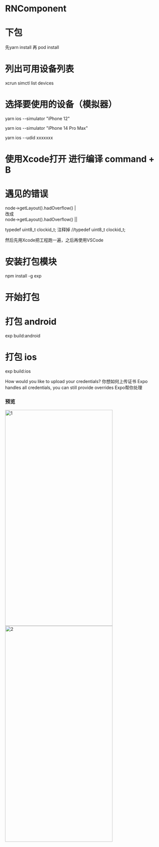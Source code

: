# RNComponent

# 下包
先yarn install 再 pod install

# 列出可用设备列表
xcrun simctl list devices

# 选择要使用的设备（模拟器）
yarn ios --simulator "iPhone 12"

yarn ios --simulator "iPhone 14 Pro Max"

yarn ios --udid xxxxxxx

# 使用Xcode打开  进行编译  command + B
# 遇见的错误
 node->getLayout().hadOverflow() |  
 改成  
 node->getLayout().hadOverflow() ||

 typedef uint8_t clockid_t;
 注释掉
 //typedef uint8_t clockid_t;

 然后先用Xcode把工程跑一遍，之后再使用VSCode

#  安装打包模块
npm install -g exp

# 开始打包
# 打包  android 
exp build:android

# 打包  ios 
exp build:ios

How would you like to upload your credentials?
你想如何上传证书
Expo handles all credentials, you can still provide overrides 
Expo帮你处理

### 预览
<img src="https://user-images.githubusercontent.com/54516653/130834417-30731687-70c9-4b98-bba0-bf763e92e3f7.png" alt="1" width="350px" height="700px" />
<img src="https://user-images.githubusercontent.com/54516653/130834445-729a4a2a-770a-4b8e-b49b-4a06cac367b9.png" alt="2" width="350px" height="700px" />
